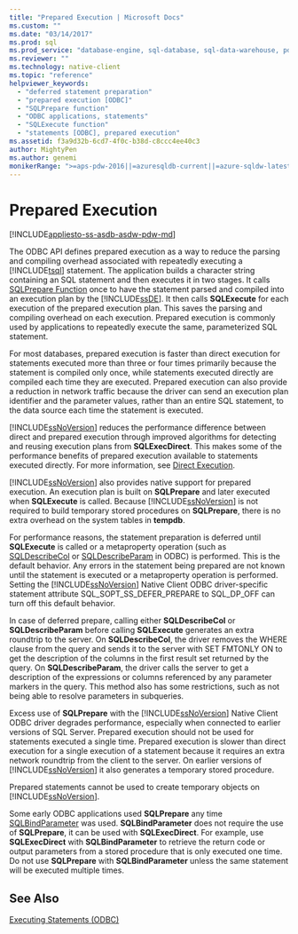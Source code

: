 ```yaml
---
title: "Prepared Execution | Microsoft Docs"
ms.custom: ""
ms.date: "03/14/2017"
ms.prod: sql
ms.prod_service: "database-engine, sql-database, sql-data-warehouse, pdw"
ms.reviewer: ""
ms.technology: native-client
ms.topic: "reference"
helpviewer_keywords: 
  - "deferred statement preparation"
  - "prepared execution [ODBC]"
  - "SQLPrepare function"
  - "ODBC applications, statements"
  - "SQLExecute function"
  - "statements [ODBC], prepared execution"
ms.assetid: f3a9d32b-6cd7-4f0c-b38d-c8ccc4ee40c3
author: MightyPen
ms.author: genemi
monikerRange: ">=aps-pdw-2016||=azuresqldb-current||=azure-sqldw-latest||>=sql-server-2016||=sqlallproducts-allversions||>=sql-server-linux-2017||=azuresqldb-mi-current"
---
```

# Prepared Execution
[!INCLUDE[appliesto-ss-asdb-asdw-pdw-md](../../../includes/appliesto-ss-asdb-asdw-pdw-md.md)]

  The ODBC API defines prepared execution as a way to reduce the parsing and compiling overhead associated with repeatedly executing a [!INCLUDE[tsql](../../../includes/tsql-md.md)] statement. The application builds a character string containing an SQL statement and then executes it in two stages. It calls [SQLPrepare Function](https://go.microsoft.com/fwlink/?LinkId=59360) once to have the statement parsed and compiled into an execution plan by the [!INCLUDE[ssDE](../../../includes/ssde-md.md)]. It then calls **SQLExecute** for each execution of the prepared execution plan. This saves the parsing and compiling overhead on each execution. Prepared execution is commonly used by applications to repeatedly execute the same, parameterized SQL statement.  
  
 For most databases, prepared execution is faster than direct execution for statements executed more than three or four times primarily because the statement is compiled only once, while statements executed directly are compiled each time they are executed. Prepared execution can also provide a reduction in network traffic because the driver can send an execution plan identifier and the parameter values, rather than an entire SQL statement, to the data source each time the statement is executed.  
  
 [!INCLUDE[ssNoVersion](../../../includes/ssnoversion-md.md)] reduces the performance difference between direct and prepared execution through improved algorithms for detecting and reusing execution plans from **SQLExecDirect**. This makes some of the performance benefits of prepared execution available to statements executed directly. For more information, see [Direct Execution](../../../relational-databases/native-client-odbc-queries/executing-statements/direct-execution.md).  
  
 [!INCLUDE[ssNoVersion](../../../includes/ssnoversion-md.md)] also provides native support for prepared execution. An execution plan is built on **SQLPrepare** and later executed when **SQLExecute** is called. Because [!INCLUDE[ssNoVersion](../../../includes/ssnoversion-md.md)] is not required to build temporary stored procedures on **SQLPrepare**, there is no extra overhead on the system tables in **tempdb**.  
  
 For performance reasons, the statement preparation is deferred until **SQLExecute** is called or a metaproperty operation (such as [SQLDescribeCol](../../../relational-databases/native-client-odbc-api/sqldescribecol.md) or [SQLDescribeParam](../../../relational-databases/native-client-odbc-api/sqldescribeparam.md) in ODBC) is performed. This is the default behavior. Any errors in the statement being prepared are not known until the statement is executed or a metaproperty operation is performed. Setting the [!INCLUDE[ssNoVersion](../../../includes/ssnoversion-md.md)] Native Client ODBC driver-specific statement attribute SQL_SOPT_SS_DEFER_PREPARE to SQL_DP_OFF can turn off this default behavior.  
  
 In case of deferred prepare, calling either **SQLDescribeCol** or **SQLDescribeParam** before calling **SQLExecute** generates an extra roundtrip to the server. On **SQLDescribeCol**, the driver removes the WHERE clause from the query and sends it to the server with SET FMTONLY ON to get the description of the columns in the first result set returned by the query. On **SQLDescribeParam**, the driver calls the server to get a description of the expressions or columns referenced by any parameter markers in the query. This method also has some restrictions, such as not being able to resolve parameters in subqueries.  
  
 Excess use of **SQLPrepare** with the [!INCLUDE[ssNoVersion](../../../includes/ssnoversion-md.md)] Native Client ODBC driver degrades performance, especially when connected to earlier versions of SQL Server. Prepared execution should not be used for statements executed a single time. Prepared execution is slower than direct execution for a single execution of a statement because it requires an extra network roundtrip from the client to the server. On earlier versions of [!INCLUDE[ssNoVersion](../../../includes/ssnoversion-md.md)] it also generates a temporary stored procedure.  
  
 Prepared statements cannot be used to create temporary objects on [!INCLUDE[ssNoVersion](../../../includes/ssnoversion-md.md)].  
  
 Some early ODBC applications used **SQLPrepare** any time [SQLBindParameter](../../../relational-databases/native-client-odbc-api/sqlbindparameter.md) was used. **SQLBindParameter** does not require the use of **SQLPrepare**, it can be used with **SQLExecDirect**. For example, use **SQLExecDirect** with **SQLBindParameter** to retrieve the return code or output parameters from a stored procedure that is only executed one time. Do not use **SQLPrepare** with **SQLBindParameter** unless the same statement will be executed multiple times.  
  
## See Also  
 [Executing Statements &#40;ODBC&#41;](../../../relational-databases/native-client-odbc-queries/executing-statements/executing-statements-odbc.md)  
  
  

